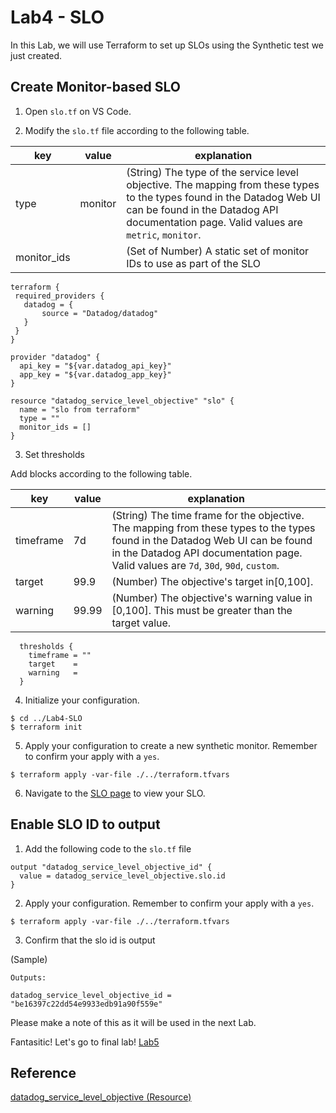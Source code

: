 # Lab4 - SLO

In this Lab, we will use Terraform to set up SLOs using the Synthetic test we just created.

## Create Monitor-based SLO

1. Open `slo.tf` on VS Code.

2.  Modify the `slo.tf` file according to the following table.

|  key  |  value  | explanation |
| ---- | ---- | --- |
|  type  |  monitor  | (String) The type of the service level objective. The mapping from these types to the types found in the Datadog Web UI can be found in the Datadog API documentation page. Valid values are `metric`, `monitor`.  |
|  monitor_ids  |    |  (Set of Number) A static set of monitor IDs to use as part of the SLO |


```
terraform {
 required_providers {
   datadog = {
       source = "Datadog/datadog"
   }
 } 
}

provider "datadog" {
  api_key = "${var.datadog_api_key}"
  app_key = "${var.datadog_app_key}"
}

resource "datadog_service_level_objective" "slo" {
  name = "slo from terraform"
  type = ""
  monitor_ids = []
}
```

3. Set thresholds

Add blocks according to the following table.

|  key  |  value  | explanation |
| ---- | ---- | --- |
|  timeframe  |  7d  |  (String) The time frame for the objective. The mapping from these types to the types found in the Datadog Web UI can be found in the Datadog API documentation page. Valid values are `7d`, `30d`, `90d`, `custom`. |
|  target  |  99.9  |   (Number) The objective's target in[0,100]. |
|  warning |  99.99  | (Number) The objective's warning value in [0,100]. This must be greater than the target value.|

```
  thresholds {
    timeframe = ""
    target    = 
    warning   = 
  }
```

4. Initialize your configuration.

```
$ cd ../Lab4-SLO
$ terraform init
```

5. Apply your configuration to create a new synthetic monitor. Remember to confirm your apply with a `yes`.

```
$ terraform apply -var-file ./../terraform.tfvars
```

6. Navigate to the [SLO page](https://app.datadoghq.com/slo) to view your SLO.

## Enable SLO ID to output

1. Add the following code to the `slo.tf` file 

```
output "datadog_service_level_objective_id" {
  value = datadog_service_level_objective.slo.id
}
```

2. Apply your configuration. Remember to confirm your apply with a `yes`.

```
$ terraform apply -var-file ./../terraform.tfvars
```

3. Confirm that the slo id is output

(Sample)
```
Outputs:

datadog_service_level_objective_id = "be16397c22dd54e9933edb91a90f559e"
```

Please make a note of this as it will be used in the next Lab.

Fantasitic! Let's go to final lab! [Lab5](./../Lab5-Dashboard/README.md)

## Reference
[datadog_service_level_objective (Resource)](https://registry.terraform.io/providers/DataDog/datadog/latest/docs/resources/service_level_objective)
